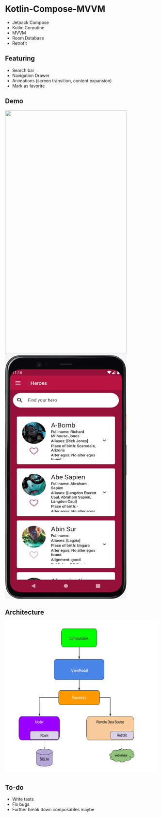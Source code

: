 # Kotlin-Compose-MVVM

- Jetpack Compose
- Kotlin Coroutine
- MVVM
- Room Database
- Retrofit

## Featuring
- Search bar
- Navigation Drawer
- Animations (screen transition, content expansion)
- Mark as favorite

## Demo
<img src="https://github.com/bij-ace/Kotlin-Compose-MVVM/blob/master/demo.gif" width="400" height="800"><img src="https://github.com/bij-ace/Kotlin-Compose-MVVM/blob/master/favorite.png" width="400" height="800">

## Architecture
<img src="https://github.com/bij-ace/Kotlin-Compose-MVVM/blob/master/mvvm%20architecture.png" width="600" height="500">

## To-do
- Write tests
- Fix bugs
- Further break down composables maybe
